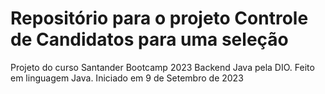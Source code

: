 # Repositório para o projeto Controle de Candidatos para uma seleção

Projeto do curso Santander Bootcamp 2023 Backend Java pela DIO.
Feito em linguagem Java.
Iniciado em 9 de Setembro de 2023